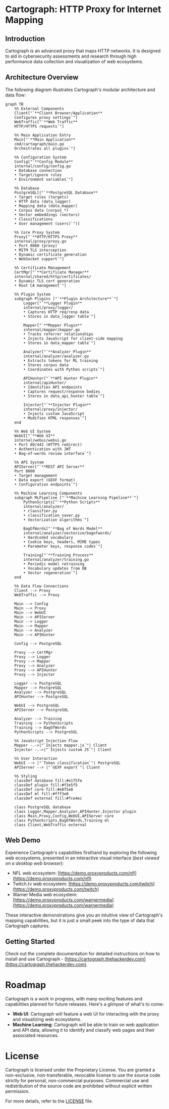 # Cartograph: HTTP Proxy for Internet Mapping

## Introduction

Cartograph is an advanced proxy that maps HTTP networks. It is designed to aid in cybersecurity assessments and research
through high performance data collection and visualization of web ecosystems.

## Architecture Overview

The following diagram illustrates Cartograph's modular architecture and data flow:

```mermaid
graph TB
    %% External Components
    Client["`**Client Browser/Application**
    Configures proxy settings`"]
    WebTraffic["`**Web Traffic**
    HTTP/HTTPS requests`"]
    
    %% Main Application Entry
    Main["`**Main Application**
    cmd/cartograph/main.go
    Orchestrates all plugins`"]
    
    %% Configuration System
    Config["`**Config Module**
    internal/config/config.go
    • Database connection
    • Target/ignore rules
    • Environment variables`"]
    
    %% Database
    PostgreSQL[("`**PostgreSQL Database**
    • Target rules (targets)
    • HTTP data (data_logger)
    • Mapping data (data_mapper)
    • Corpus data (corpus_*)
    • Vector embeddings (vectors)
    • Classifications
    • User management (users)`")]
    
    %% Core Proxy System
    Proxy["`**HTTP/HTTPS Proxy**
    internal/proxy/proxy.go
    • Port 8080 (proxy)
    • MITM TLS interception
    • Dynamic certificate generation
    • WebSocket support`"]
    
    %% Certificate Management
    CertMgr["`**Certificate Manager**
    internal/shared/http/certificates/
    • Dynamic TLS cert generation
    • Root CA management`"]
    
    %% Plugin System
    subgraph Plugins ["`**Plugin Architecture**`"]
        Logger["`**Logger Plugin**
        internal/proxy/logger/
        • Captures HTTP req/resp data
        • Stores in data_logger table`"]
        
        Mapper["`**Mapper Plugin**
        internal/mapper/mapper.go
        • Tracks referrer relationships
        • Injects JavaScript for client-side mapping
        • Stores in data_mapper table`"]
        
        Analyzer["`**Analyzer Plugin**
        internal/analyzer/analyzer.go
        • Extracts tokens for ML training
        • Stores corpus data
        • Coordinates with Python scripts`"]
        
        APIHunter["`**API Hunter Plugin**
        internal/apiHunter/
        • Identifies API endpoints
        • Captures request/response bodies
        • Stores in data_api_hunter table`"]
        
        Injector["`**Injector Plugin**
        internal/proxy/injector/
        • Injects custom JavaScript
        • Modifies HTML responses`"]
    end
    
    %% Web UI System
    WebUI["`**Web UI**
    internal/webui/webui.go
    • Port 80/443 (HTTPS redirect)
    • Authentication with JWT
    • Bag-of-words review interface`"]
    
    %% API System
    APIServer["`**REST API Server**
    Port 8000
    • Target management
    • Data export (GEXF format)
    • Configuration endpoints`"]
    
    %% Machine Learning Components
    subgraph MLPipeline ["`**Machine Learning Pipeline**`"]
        PythonScripts["`**Python Scripts**
        internal/analyzer/
        • classifier.py
        • classification_saver.py
        • Vectorization algorithms`"]
        
        BagOfWords["`**Bag of Words Model**
        internal/analyzer/vectorize/bagofwords/
        • Hardcoded vocabulary
        • Cookie keys, headers, MIME types
        • Parameter keys, response codes`"]
        
        Training["`**Training Process**
        internal/analyzer/training.go
        • Periodic model retraining
        • Vocabulary updates from DB
        • Vector regeneration`"]
    end
    
    %% Data Flow Connections
    Client --> Proxy
    WebTraffic --> Proxy
    
    Main --> Config
    Main --> Proxy
    Main --> WebUI
    Main --> APIServer
    Main --> Logger
    Main --> Mapper
    Main --> Analyzer
    Main --> APIHunter
    
    Config --> PostgreSQL
    
    Proxy --> CertMgr
    Proxy --> Logger
    Proxy --> Mapper
    Proxy --> Analyzer
    Proxy --> APIHunter
    Proxy --> Injector
    
    Logger --> PostgreSQL
    Mapper --> PostgreSQL
    Analyzer --> PostgreSQL
    APIHunter --> PostgreSQL
    
    WebUI --> PostgreSQL
    APIServer --> PostgreSQL
    
    Analyzer --> Training
    Training --> PythonScripts
    Training --> BagOfWords
    PythonScripts --> PostgreSQL
    
    %% JavaScript Injection Flow
    Mapper -.->|"`Injects mapper.js`"| Client
    Injector -.->|"`Injects custom JS`"| Client
    
    %% User Interaction
    WebUI --> |"`Token classification`"| PostgreSQL
    APIServer --> |"`GEXF export`"| Client
    
    %% Styling
    classDef database fill:#e1f5fe
    classDef plugin fill:#f3e5f5
    classDef core fill:#e8f5e8
    classDef ml fill:#fff3e0
    classDef external fill:#fce4ec
    
    class PostgreSQL database
    class Logger,Mapper,Analyzer,APIHunter,Injector plugin
    class Main,Proxy,Config,WebUI,APIServer core
    class PythonScripts,BagOfWords,Training ml
    class Client,WebTraffic external
```

## Web Demo

Experience Cartograph's capabilities firsthand by exploring the following web ecosystems, presented in an interactive
visual interface (*best viewed on a desktop web browser*):

- NFL web ecosystem: [https://demo.proxyproducts.com/nfl](https://demo.proxyproducts.com/nfl)
- Twitch.tv web ecosystem: [https://demo.proxyproducts.com/twitch](https://demo.proxyproducts.com/twitch)
- Warner Media web ecosystem: [https://demo.proxyproducts.com/warnermedia](https://demo.proxyproducts.com/warnermedia)

These interactive demonstrations give you an intuitive view of Cartograph's mapping capabilities, but it is just a small
peek into the type of data that Cartograph captures.

## Getting Started

Check out the complete documentation for detailed instructions on how to install and use
Cartograph - [https://cartograph.thehackerdev.com](https://cartograph.thehackerdev.com).

# Roadmap

Cartograph is a work in progress, with many exciting features and capabilities planned for future releases. Here's a
glimpse of what's to come:

- **Web UI**: Cartograph will feature a web UI for interacting with the proxy and visualizing web ecosystems.
- **Machine Learning**: Cartograph will be able to train on web application and API data, allowing it to identify and
  classify web pages and their associated resources.

# License

Cartograph is licensed under the Proprietary License. You are granted a non-exclusive, non-transferable, revocable license to use the source code strictly for personal, non-commercial purposes. Commercial use and redistribution of the source code are prohibited without explicit written permission.

For more details, refer to the [LICENSE](./LICENSE) file.